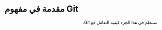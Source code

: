 # مقدمة في مفهوم Git
<div dir ="rtl" align="right">
سنتعلم في هذا الجزء كيفية التعامل مع Git.
</div>
